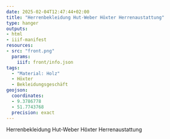 ```yaml
---
date: 2025-02-04T12:47:44+02:00
title: "Herrenbekleidung Hut-Weber Höxter Herrenaustattung"
type: hanger
outputs:
- html
- iiif-manifest
resources:
- src: "front.png"
  params:
    iiif: front/info.json
tags:
  - "Material: Holz"
  - Höxter
  - Bekleidungsgeschäft
geojson:
  coordinates:
  - 9.3786778
  - 51.7743768
  precision: exact
---
```


Herrenbekleidung
Hut-Weber
Höxter Herrenaustattung
